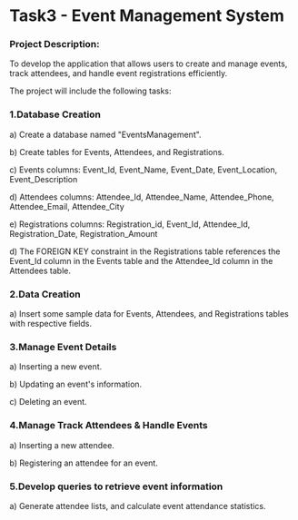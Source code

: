 # Task3 - Event Management System

### Project Description:
To develop the application that allows users to create and manage events, track
attendees, and handle event registrations efficiently. 

The project will include the following tasks:

### 1.Database Creation
a) Create a database named "EventsManagement".

b) Create tables for Events, Attendees, and Registrations.

c) Events columns: Event_Id, Event_Name, Event_Date, Event_Location, Event_Description

d) Attendees columns: Attendee_Id, Attendee_Name, Attendee_Phone, Attendee_Email, Attendee_City

e) Registrations columns: Registration_id, Event_Id, Attendee_Id, Registration_Date, Registration_Amount

d) The FOREIGN KEY constraint in the Registrations table references the Event_Id column in the Events table and the Attendee_Id column in the Attendees table.

### 2.Data Creation
a) Insert some sample data for Events, Attendees, and Registrations tables with respective fields.

### 3.Manage Event Details
a) Inserting a new event.

b) Updating an event's information.

c) Deleting an event.

### 4.Manage Track Attendees & Handle Events
a) Inserting a new attendee.

b) Registering an attendee for an event.

### 5.Develop queries to retrieve event information
a) Generate attendee lists, and calculate event attendance statistics.
